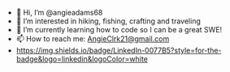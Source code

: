 - 👋 Hi, I’m @angieadams68
- 👀 I’m interested in hiking, fishing, crafting and traveling 
- 🌱 I’m currently learning how to code so I can be a great SWE!
- 📫 How to reach me: AngieClrk21@gmail.com
- https://img.shields.io/badge/LinkedIn-0077B5?style=for-the-badge&logo=linkedin&logoColor=white

<!---
angieadams68/angieadams68 is a ✨ special ✨ repository because its `README.md` (this file) appears on your GitHub profile.
You can click the Preview link to take a look at your changes.
--->

